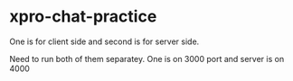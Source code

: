 # xpro-chat-practice

One is for client side and second is for server side.

Need to run both of them separatey. One is on 3000 port and server is on 4000
